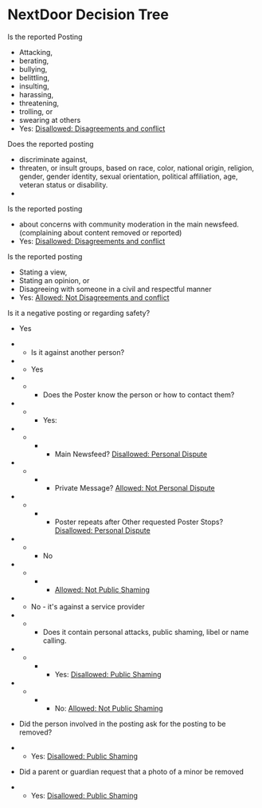 # NextDoor Decision Tree

Is the reported Posting
* Attacking, 
* berating, 
* bullying, 
* belittling, 
* insulting, 
* harassing, 
* threatening, 
* trolling, or 
* swearing at others
* Yes: [Disallowed: Disagreements and conflict](https://help.nextdoor.com/s/article/be-helpful-not-hurtful?language=en_US#1)

Does the reported posting
* discriminate against, 
* threaten, or insult groups, based on race, color, national origin, religion, gender, gender identity, sexual orientation, political affiliation, age, veteran status or disability.
* 
Is the reported posting
* about  concerns with community moderation in the main newsfeed. (complaining about content removed or reported)
* Yes: [Disallowed: Disagreements and conflict](https://help.nextdoor.com/s/article/be-helpful-not-hurtful?language=en_US#1)

Is the reported posting
* Stating a view, 
* Stating an opinion, or 
* Disagreeing with someone in a civil and respectful manner
* Yes: [Allowed: Not Disagreements and conflict](https://help.nextdoor.com/s/article/be-helpful-not-hurtful?language=en_US#1)

Is it a negative posting or regarding safety?
* Yes
* * Is it against another person?
* * Yes
* * * Does the Poster know the person or how to contact them?
* * * Yes: 
* * * * Main Newsfeed? [Disallowed: Personal Dispute](https://help.nextdoor.com/s/article/be-helpful-not-hurtful?language=en_US#3)
* * * * Private Message? [Allowed: Not Personal Dispute](https://help.nextdoor.com/s/article/be-helpful-not-hurtful?language=en_US#3)
* * * * Poster repeats after Other requested Poster Stops? [Disallowed: Personal Dispute](https://help.nextdoor.com/s/article/be-helpful-not-hurtful?language=en_US#3)
* * * No
* * * * [Allowed: Not Public Shaming](https://help.nextdoor.com/s/article/be-helpful-not-hurtful?language=en_US#1)
* * No - it's against a service provider
* * * Does it contain personal attacks, public shaming, libel or name calling. 
* * * * Yes: [Disallowed: Public Shaming](https://help.nextdoor.com/s/article/be-helpful-not-hurtful?language=en_US#1)
* * * * No: [Allowed: Not Public Shaming](https://help.nextdoor.com/s/article/be-helpful-not-hurtful?language=en_US#1)

* Did the person involved in the posting ask for the posting to be removed?
* * Yes: [Disallowed: Public Shaming](https://help.nextdoor.com/s/article/be-helpful-not-hurtful?language=en_US#1)
* Did a parent or guardian request that a photo of a minor be removed
* * Yes: [Disallowed: Public Shaming](https://help.nextdoor.com/s/article/be-helpful-not-hurtful?language=en_US#1)


<!--stackedit_data:
eyJoaXN0b3J5IjpbLTEwMjU2MDE2NywzNjA0Mjg5NjQsMjI2Mz
I4NzY4LC0yMDA2MTQ5NTczXX0=
-->